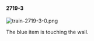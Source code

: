 #### 2719-3
![train-2719-3-0.png](https://github.com/lil-lab/nlvr/raw/master/nlvr/train/images/47/train-2719-3-0.png "train-2719-3-0.png")

The blue item is touching the wall.